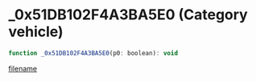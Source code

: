 # _0x51DB102F4A3BA5E0 (Category vehicle)

```js
function _0x51DB102F4A3BA5E0(p0: boolean): void
```

[filename](_0x51DB102F4A3BA5E0_m.md ':include')